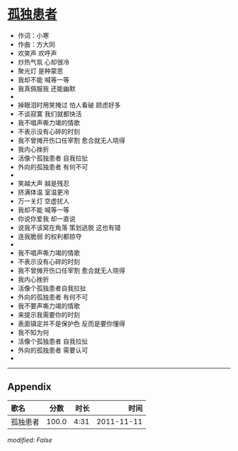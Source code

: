 # [孤独患者](https://music.163.com/song?id=64093)

* 作词：小寒
* 作曲：方大同
* 欢笑声 欢呼声
* 炒热气氛 心却很冷
* 聚光灯 是种蒙恩
* 我却不能 喊等一等
* 我真佩服我 还能幽默
* 
* 掉眼泪时用笑掩过 怕人看破 顾虑好多
* 不谈寂寞 我们就都快活
* 我不唱声嘶力竭的情歌
* 不表示没有心碎的时刻
* 我不曾摊开伤口任宰割 愈合就无人晓得
* 我内心挫折
* 活像个孤独患者 自我拉扯
* 外向的孤独患者 有何不可
* 
* 笑越大声 越是残忍
* 挤满体温 室温更冷
* 万一关灯 空虚扰人
* 我却不能 喊等一等
* 你说你爱我 却一直说
* 说我不该窝在角落 策划逃脱 这也有错
* 连我脆弱 的权利都掠夺
* 
* 我不唱声嘶力竭的情歌
* 不表示没有心碎的时刻
* 我不曾摊开伤口任宰割 愈合就无人晓得
* 我内心挫折
* 活像个孤独患者自我拉扯
* 外向的孤独患者 有何不可
* 我不要声嘶力竭的情歌
* 来提示我需要你的时刻
* 表面镇定并不是保护色 反而是要你懂得
* 我不知为何
* 活像个孤独患者 自我拉扯
* 外向的孤独患者 需要认可
* 


---

## Appendix

|歌名|分数|时长|时间|
|:---|:---:|---:|---:|
|孤独患者|100.0|4:31|2011-11-11

*modified: False*
